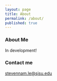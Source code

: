 ```yaml
---
layout: page
title: About
permalink: /about/
published: true
---
```




### About Me
In development!


### Contact me

[stevennam.le@sjsu.edu](mailto:stevennam.le@sjsu.edu)
